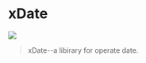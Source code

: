 # xDate
![](https://travis-ci.org/ystarlongzi/xDate.svg?branch=master)

> xDate--a libirary for operate date.

